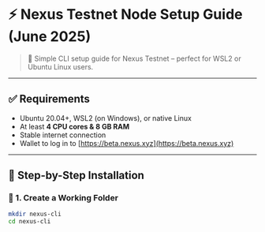 # ⚡ Nexus Testnet Node Setup Guide (June 2025)

> 🧠 Simple CLI setup guide for Nexus Testnet – perfect for WSL2 or Ubuntu Linux users.

---

## ✅ Requirements

- Ubuntu 20.04+, WSL2 (on Windows), or native Linux
- At least **4 CPU cores & 8 GB RAM**
- Stable internet connection
- Wallet to log in to [https://beta.nexus.xyz](https://beta.nexus.xyz)

---

## 🚀 Step-by-Step Installation

### 📁 1. Create a Working Folder

```bash
mkdir nexus-cli
cd nexus-cli
